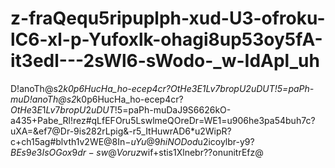 # z-fraQequ5ripuplph-xud-U3-ofroku-lC6-xl-p-Yufoxlk-ohagi8up53oy5fA-it3edl---2sWl6-sWodo-_w-IdApl_uh
D!anoTh@s2*k0p6HucHa_ho-ecep4cr?$OtHe3E1Lv7bropU2uDUT!5=$paPh-muD!anoTh@s2*k0p6HucHa_ho-ecep4cr?$OtHe3E1Lv7bropU2uDUT!5=$paPh-muDaJ9S6626kO-a435+Pabe_Rl!rez#qLfEFOru5LswlmeQOreDr=WE1=u906he3pa54buh7c?uXA=&amp;ef7@Dr-9is282rLpig&amp;-r5_ItHuwrAD6*u2WipR?c+ch15ag#blvth1v2WE@8In$-uYu@9hiNODod$u2icoylbr-y$9?BEs9e3IsOGox9dr-sw@Voruz$wif+stis1Xlnebr??onunitrEfz@

